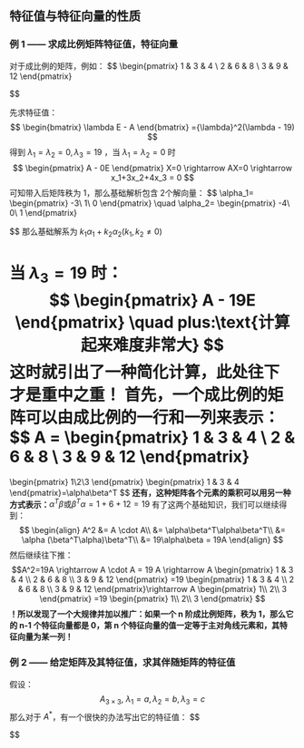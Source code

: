 
## 特征值与特征向量的性质
### 例 1 —— 求成比例矩阵特征值，特征向量
对于成比例的矩阵，例如：
$$
\begin{pmatrix}
1 & 3 & 4 \\
2 & 6 & 8 \\
3 & 9 & 12
\end{pmatrix}


$$

先求特征值：
$$
\begin{bmatrix} 
\lambda E - A
\end{bmatrix}
={\lambda}^2(\lambda - 19)
$$
得到 $\lambda_1  = \lambda_2 = 0, \lambda_3 = 19$ ，当 $\lambda_1  = \lambda_2 = 0$ 时
$$
\begin{pmatrix} 
A - 0E
\end{pmatrix}
X=0 \rightarrow AX=0 \rightarrow x_1+3x_2+4x_3 = 0
$$
可知带入后矩阵秩为 1，那么基础解析包含 2个解向量：
$$
\alpha_1=
\begin{pmatrix} 
-3\\
1\\
0
\end{pmatrix}
\quad
\alpha_2=
\begin{pmatrix} 
-4\\
0\\
1
\end{pmatrix}

$$
那么基础解系为 $k_1\alpha_1 + k_2\alpha_2(k_1,k_2\neq 0)$

当 $\lambda_3 = 19$ 时：
$$
\begin{pmatrix} 
A - 19E 
\end{pmatrix}
\quad
plus:\text{计算起来难度非常大}
$$
这时就引出了一种简化计算，**此处往下才是重中之重！**
**首先，一个成比例的矩阵可以由成比例的一行和一列来表示：**
$$
A =
\begin{pmatrix} 
1 & 3 & 4 \\
2 & 6 & 8 \\
3 & 9 & 12
\end{pmatrix}
=
\begin{pmatrix}
1\\2\\3
\end{pmatrix}
\begin{pmatrix}
1 & 3 & 4
\end{pmatrix}=\alpha\beta^T
$$
**还有，这种矩阵各个元素的乘积可以用另一种方式表示：**$\alpha^T\beta \text{或} \beta^T\alpha = 1+6+12=19$ 
有了这两个基础知识，我们可以继续得到：
$$
\begin{align}
A^2 &= A \cdot A\\
    &= \alpha\beta^T\alpha\beta^T\\
    &= \alpha (\beta^T\alpha)\beta^T\\
    &= 19\alpha\beta = 19A
\end{align}
$$
然后继续往下推：
$$A^2=19A \rightarrow A \cdot A = 19 A \rightarrow 
A
\begin{pmatrix}
1 & 3 & 4 \\
2 & 6 & 8 \\
3 & 9 & 12
\end{pmatrix}
=19
\begin{pmatrix}
1 & 3 & 4 \\
2 & 6 & 8 \\
3 & 9 & 12
\end{pmatrix}\rightarrow
A
\begin{pmatrix}
1\\
2\\
3
\end{pmatrix}
=19
\begin{pmatrix}
1\\
2\\
3
\end{pmatrix}
$$
**！所以发现了一个大规律并加以推广：如果一个 n 阶成比例矩阵，秩为 1，那么它的 n-1 个特征向量都是 0，第 n 个特征向量的值一定等于主对角线元素和，其特征向量为某一列！**

### 例 2 —— 给定矩阵及其特征值，求其伴随矩阵的特征值
假设：
$$
A_{3\times3},\
\lambda_1=a,\lambda_2=b,\lambda_3=c
$$
那么对于 $A^*$，有一个很快的办法写出它的特征值：
$$

$$